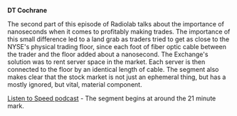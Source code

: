<b>DT Cochrane</b>

<p>The second part of this episode of Radiolab talks about the importance of nanoseconds when it comes to profitably making trades. The importance of this small difference led to a land grab as traders tried to get as close to the NYSE's physical trading floor, since each foot of fiber optic cable between the trader and the floor added about a nanosecond. The Exchange's solution was to rent server space in the market. Each server is then connected to the floor by an identical length of cable. The segment also makes clear that the stock market is not just an ephemeral thing, but has a mostly ignored, but vital, material component.</p>

<p><a href="https://www.wnycstudios.org/podcasts/radiolab/episodes/267124-speed" target="_blank" rel="noopener noreferrer">Listen to Speed podcast</a> - The segment begins at around the 21 minute mark.</p>
<p>&nbsp;</p>
